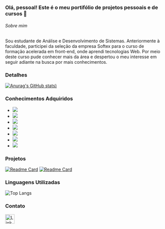 ### Olá, pessoal! Este é o meu portifólio de projetos pessoais e de cursos 👋

###### Sobre mim
Sou estudante de Análise e Desenvolvimento de Sistemas. Anteriormente à faculdade, participei da seleção da empresa Softex para o curso de formação acelerada em front-end, onde aprendi tecnologias Web. Por meio deste curso pude conhecer mais da área e despertou o meu interesse em seguir adiante na busca por mais conhecimentos. 

### Detalhes
[![Anurag's GitHub stats](https://github-readme-stats.vercel.app/api?username=BarbaraLeimig&theme=radical&show_icons=true))]([https://github.com/anuraghazra/github-readme-stats](https://github.com/BarbaraLeimig))

### Conhecimentos Adquiridos
- <img src='https://img.shields.io/badge/C-00599C?style=for-the-badge&logo=c&logoColor=white'>
- <img src='https://img.shields.io/badge/Python-FFD43B?style=for-the-badge&logo=python&logoColor=blue'>
- <img src='https://img.shields.io/badge/JavaScript-323330?style=for-the-badge&logo=javascript&logoColor=F7DF1E'>
- <img src='https://img.shields.io/badge/MySQL-005C84?style=for-the-badge&logo=mysql&logoColor=white'>
- <img src='https://img.shields.io/badge/HTML5-E34F26?style=for-the-badge&logo=html5&logoColor=white'>
- <img src='https://img.shields.io/badge/CSS3-1572B6?style=for-the-badge&logo=css3&logoColor=white'>
- <img src='https://img.shields.io/badge/React-20232A?style=for-the-badge&logo=react&logoColor=61DAFB'>

### Projetos
[![Readme Card](https://github-readme-stats.vercel.app/api/pin/?username=BarbaraLeimig&repo=github-readme-stats)](https://github.com/BarbaraLeimig/dsmovie)
[![Readme Card](https://github-readme-stats.vercel.app/api/pin/?username=&repo=Projeto_Interface_ShortVideosApp&show_icons=true&theme=radical)](https://github.com/BarbaraLeimig/Projeto_Interface_ShortVideosApp)

### Linguagens Utilizadas
![Top Langs](https://github-readme-stats.vercel.app/api/top-langs/?username=BarbaraLeimig&layout=compact&theme=radical)

### Contato
[<img src= 'https://img.shields.io/badge/LinkedIn-0077B5?style=for-the-badge&logo=linkedin&logoColor=white' alt='Linkedin' height='30'>](https://www.linkedin.com/in/barbaraleimig/)
<!--
**BarbaraLeimig/BarbaraLeimig** is a ✨ _special_ ✨ repository because its `README.md` (this file) appears on your GitHub profile.

Here are some ideas to get you started:

- 🔭 I’m currently working on ...
- 🌱 I’m currently learning ...
- 👯 I’m looking to collaborate on ...
- 🤔 I’m looking for help with ...
- 💬 Ask me about ...
- 📫 How to reach me: ...
- 😄 Pronouns: ...
- ⚡ Fun fact: ...
-->
